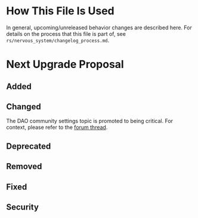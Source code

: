 # How This File Is Used

In general, upcoming/unreleased behavior changes are described here. For details
on the process that this file is part of, see
`rs/nervous_system/changelog_process.md`.


# Next Upgrade Proposal

## Added

## Changed

The DAO community settings topic is promoted to being critical. For context, please refer to
the [forum thread](https://forum.dfinity.org/t/make-sns-topic-dao-community-settings-critical/46689).

## Deprecated

## Removed

## Fixed

## Security
